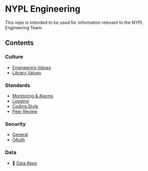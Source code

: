 # NYPL Engineering

This repo is intended to be used for information relevant to the NYPL Engineering Team.

## Contents

### Culture

* [Engineering Values](culture/values.md)
* [Library Values](culture/library-values.md)

### Standards

* [Monitoring & Alarms](standards/alerting.md)
* [Logging](standards/logging.md)
* [Coding Style](standards/coding-standards.md)
* [Peer Review](standards/peer-review.md)

### Security

* [General](security/README.md)
* [OAuth](security/oauth.md)

### Data

* :link: [Data Repo](https://github.com/NYPL/nypl-core)
